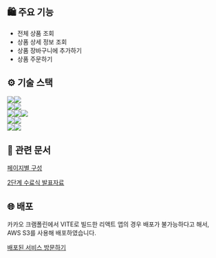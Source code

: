 ## 🛍 주요 기능
- 전체 상품 조회
- 상품 상세 정보 조회
- 상품 장바구니에 추가하기
- 상품 주문하기

## ⚙️ 기술 스택
<img src="https://img.shields.io/badge/javascript-F7DF1E?style=for-the-badge&logo=javascript&logoColor=white"><img src="https://img.shields.io/badge/React-61DAFB?style=for-the-badge&logo=React&logoColor=white">
<br />
<img src="https://img.shields.io/badge/yarn-2C8EBB?style=for-the-badge&logo=yarn&logoColor=white"><img src="https://img.shields.io/badge/vite-646CFF?style=for-the-badge&logo=vite&logoColor=white">
<br />
<img src="https://img.shields.io/badge/react hook form-EC5990?style=for-the-badge&logo=reacthookform&logoColor=white"><img src="https://img.shields.io/badge/react query-FF4154?style=for-the-badge&logo=reactquery&logoColor=white"/><img src="https://img.shields.io/badge/jotai-000000?style=for-the-badge&logo=atom&logoColor=white"/>
<br />
<img src="https://img.shields.io/badge/Storybook-FF4785?style=for-the-badge&logo=Storybook&logoColor=white"/><img src="https://img.shields.io/badge/styled components-DB7093?style=for-the-badge&logo=styledcomponents&logoColor=white"/>
<br />
<img src="https://img.shields.io/badge/eslint-4B32C3?style=for-the-badge&logo=eslint&logoColor=white"/><img src="https://img.shields.io/badge/prettier-F7B93E?style=for-the-badge&logo=prettier&logoColor=white"/>


## 📄 관련 문서
[페이지별 구성](docs/week-1/challenge-1.md)

[2단계 수료식 발표자료](docs/2단계_수료식_발표자료.pptx)

## 🌐 배포
카카오 크램폴린에서 VITE로 빌드한 리액트 앱의 경우 배포가 불가능하다고 해서, AWS S3를 사용해 배포하였습니다.

[배포된 서비스 방문하기](http://step2-kakao-shop.s3-website.ap-northeast-2.amazonaws.com/)
